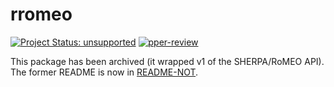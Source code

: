 # rromeo

[![Project Status: unsupported](https://www.repostatus.org/badges/latest/unsupported.svg)](https://www.repostatus.org/#unsupported)
[![pper-review](https://badges.ropensci.org/285_status.svg)](https://github.com/ropensci/software-review/issues/285)

This package has been archived (it wrapped v1 of the SHERPA/RoMEO API). The former README is now in [README-NOT](README-NOT.md).
